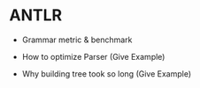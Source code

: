 # ANTLR

- Grammar metric & benchmark

- How to optimize Parser (Give Example)

- Why building tree took so long (Give Example)